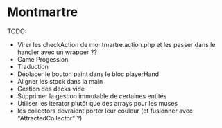 # Montmartre

TODO:

- Virer les checkAction de montmartre.action.php et les passer dans le handler 
  avec un wrapper ??
- Game Progession
- Traduction
- Déplacer le bouton paint dans le bloc playerHand
- Aligner les stock dans la main
- Gestion des decks vide
- Supprimer la gestion immutable de certaines entités
- Utiliser les iterator plutôt que des arrays pour les muses
- les collectors devraient porter leur couleur (et fusionner avec
  "AttractedCollector" ?)

